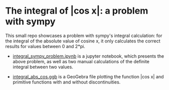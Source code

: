 # The integral of |cos x|: a problem with sympy

This small repo showcases a problem with sympy's integral calculation: for the integral of the absolute value of cosine x, it only calculates the correct results for values between 0 and 2*pi.

* [integral_sympy_problem.ipynb](integral_sympy_problem.ipynb) is a jupyter notebook, which presents the above problem, as well as two manual calculations of the definite integral between two values.

* [integral_abs_cos.ggb](integral_abs_cos.ggb) is a GeoGebra file plotting the function |cos x| and primitive functions with and without discontinuities.